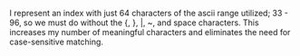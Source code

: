 I represent an index with just 64 characters of the ascii range utilized; 33 - 96, so we must do without the {, }, |, ~, and space characters.  This increases my number of meaningful characters and eliminates the need for case-sensitive matching.